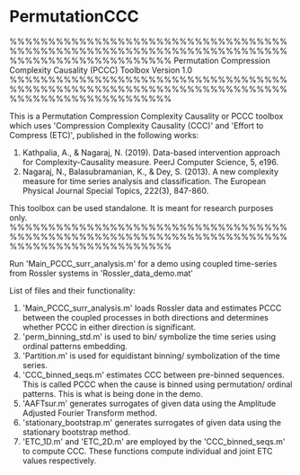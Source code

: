 # PermutationCCC

%%%%%%%%%%%%%%%%%%%%%%%%%%%%%%%%%%%%%%%%%%%%%%%%%%%%%%%%%%%%%%%%%%%%%%%%%%%%%%%%%%%%%%%%%%%%%
		Permutation Compression Complexity Causality (PCCC) Toolbox
				Version 1.0
%%%%%%%%%%%%%%%%%%%%%%%%%%%%%%%%%%%%%%%%%%%%%%%%%%%%%%%%%%%%%%%%%%%%%%%%%%%%%%%%%%%%%%%%%%%%%

This is a Permutation Compression Complexity Causality or PCCC toolbox which uses 'Compression Complexity Causality (CCC)' and 'Effort to Compress (ETC)', published in the following works:

1. Kathpalia, A., & Nagaraj, N. (2019). Data-based intervention approach for Complexity-Causality measure. PeerJ Computer Science, 5, e196.
2. Nagaraj, N., Balasubramanian, K., & Dey, S. (2013). A new complexity measure for time series analysis and classification. The European Physical Journal Special Topics, 222(3), 847-860.


This toolbox can be used standalone. It is meant for research purposes only.
%%%%%%%%%%%%%%%%%%%%%%%%%%%%%%%%%%%%%%%%%%%%%%%%%%%%%%%%%%%%%%%%%%%%%%%%%%%%%%%%%%%%%%%%%%%%%

Run 'Main_PCCC_surr_analysis.m' for a demo using coupled time-series from Rossler systems in 'Rossler_data_demo.mat'

List of files and their functionality:
1.  'Main_PCCC_surr_analysis.m' loads Rossler data and estimates PCCC between the coupled processes in both directions and determines whether PCCC in either direction is significant.
2. 'perm_binning_std.m' is used to bin/ symbolize the time series using ordinal patterns embedding.
3. 'Partition.m' is used for equidistant binning/ symbolization of the time series.
4. 'CCC_binned_seqs.m' estimates CCC between pre-binned sequences. This is called PCCC when the cause is binned using permutation/ ordinal patterns. This is what is being done in the demo.
5. 'AAFTsur.m' generates surrogates of given data using the Amplitude Adjusted Fourier Transform method.
6.  'stationary_bootstrap.m' generates surrogates of given data using the stationary bootstrap method.
7. 'ETC_1D.m' and 'ETC_2D.m' are employed by the 'CCC_binned_seqs.m' to compute CCC. These functions compute individual and joint ETC values respectively.